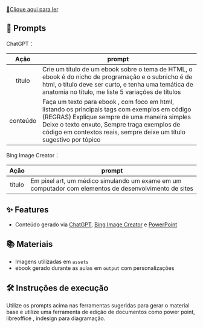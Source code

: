<a href="https://github.com/luizclaudio07/prompts-anatomia-do-html/blob/main/output/Anatomia%20do%20HTML%20-%20Luiz%20Cl%C3%A1udio.pdf" title="View PDF now"> 📕Clique aqui para ler</a>

## 🧠 Prompts


ChatGPT：

|   Ação   | prompt                                                                                                                                                                                                                                                                         |
| :------: | ------------------------------------------------------------------------------------------------------------------------------------------------------------------------------------------------------------------------------------------------------------------------------ |
|  título  | Crie um título de um ebook sobre o tema de HTML, o ebook é do nicho de programação e o subnicho é de html, o título deve ser curto, e tenha uma temática de anatomia no título, me liste 5 variações de títulos                     |
| conteúdo | Faça um texto para ebook , com foco em html, listando os principais tags com exemplos em código {REGRAS} Explique sempre de uma maneira simples Deixe o texto enxuto, Sempre traga exemplos de código em contextos reais, sempre deixe um título sugestivo por tópico |


Bing Image Creator：

|  Ação  | prompt                                                                                 |
| :----: | -------------------------------------------------------------------------------------- |
| título | Em pixel art, um médico simulando um exame em um computador com elementos de desenvolvimento de sites |


## ✨ Features

- Conteúdo gerado via [ChatGPT](https://chat.openai.com/), [Bing Image Creator](https://www.midjourney.com/app/) e [PowerPoint](https://www.microsoft.com/en/microsoft-365/powerpoint)

## 📚 Materiais

- Imagens utilizadas em `assets`
- ebook gerado durante as aulas em `output` com personalizações

## 🛠️ Instruções de execução

Utilize os prompts acima nas ferramentas sugeridas para gerar o material base e utilize uma ferramenta de edição de documentos como power point, libreoffice , indesign para diagramação.
